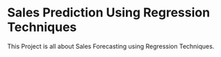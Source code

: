 # Sales Prediction Using Regression Techniques
This Project is all about Sales Forecasting using Regression Techniques.
